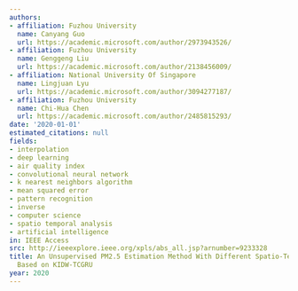 ```yaml
---
authors:
- affiliation: Fuzhou University
  name: Canyang Guo
  url: https://academic.microsoft.com/author/2973943526/
- affiliation: Fuzhou University
  name: Genggeng Liu
  url: https://academic.microsoft.com/author/2138456009/
- affiliation: National University Of Singapore
  name: Lingjuan Lyu
  url: https://academic.microsoft.com/author/3094277187/
- affiliation: Fuzhou University
  name: Chi-Hua Chen
  url: https://academic.microsoft.com/author/2485815293/
date: '2020-01-01'
estimated_citations: null
fields:
- interpolation
- deep learning
- air quality index
- convolutional neural network
- k nearest neighbors algorithm
- mean squared error
- pattern recognition
- inverse
- computer science
- spatio temporal analysis
- artificial intelligence
in: IEEE Access
src: http://ieeexplore.ieee.org/xpls/abs_all.jsp?arnumber=9233328
title: An Unsupervised PM2.5 Estimation Method With Different Spatio-Temporal Resolutions
  Based on KIDW-TCGRU
year: 2020
---
```

